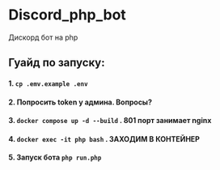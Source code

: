 # Discord_php_bot
Дискорд бот на php

## Гуайд по запуску:

#### 1. ```cp .emv.example .env```

#### 2. Попросить token у админа. Вопросы?

#### 3. ```docker compose up -d --build``` . 801 порт занимает nginx

#### 4. ```docker exec -it php bash``` . ЗАХОДИМ В КОНТЕЙНЕР

#### 5. Запуск бота ```php run.php```
